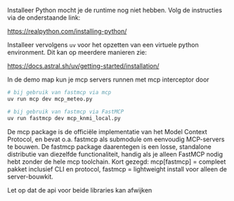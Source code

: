 

Installeer Python mocht je de runtime nog niet hebben. Volg de instructies via de onderstaande link:

https://realpython.com/installing-python/


Installeer vervolgens `uv` voor het opzetten van een virtuele python environment. Dit kan op meerdere manieren zie:

https://docs.astral.sh/uv/getting-started/installation/


In de demo map kun je mcp servers runnen met mcp interceptor door 

```bash
# bij gebruik van fastmcp via mcp
uv run mcp dev mcp_meteo.py

# bij gebruik van fastmcp via FastMCP
uv run fastmcp dev mcp_knmi_local.py
```

De mcp package is de officiële implementatie van het Model Context Protocol, en bevat o.a. fastmcp als submodule om eenvoudig MCP-servers te bouwen.
De fastmcp package daarentegen is een losse, standalone distributie van diezelfde functionaliteit, handig als je alleen FastMCP nodig hebt zonder de hele mcp toolchain.
Kort gezegd: mcp[fastmcp] = compleet pakket inclusief CLI en protocol, fastmcp = lightweight install voor alleen de server-bouwkit.

Let op dat de api voor beide libraries kan afwijken